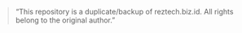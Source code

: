 > “This repository is a duplicate/backup of reztech.biz.id.
All rights belong to the original author.”